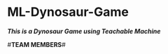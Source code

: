 # ML-Dynosaur-Game
<b><i>This is a Dynosaur Game using Teachable Machine</i></b>

#**TEAM MEMBERS**#
